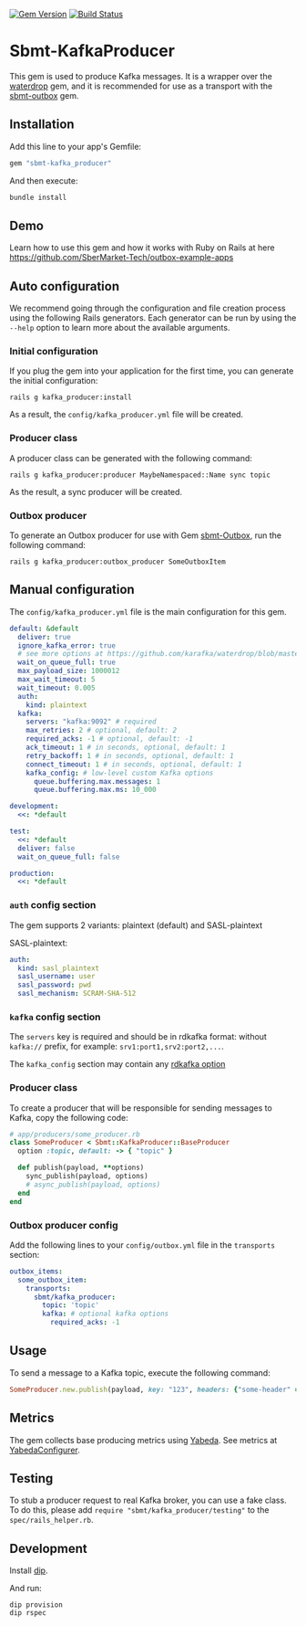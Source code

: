 [![Gem Version](https://badge.fury.io/rb/sbmt-kafka_producer.svg)](https://badge.fury.io/rb/sbmt-kafka_producer)
[![Build Status](https://github.com/SberMarket-Tech/sbmt-kafka_producer/actions/workflows/tests.yml/badge.svg?branch=master)](https://github.com/SberMarket-Tech/sbmt-kafka_producer/actions?query=branch%3Amaster)

# Sbmt-KafkaProducer

This gem is used to produce Kafka messages. It is a wrapper over the [waterdrop](https://github.com/karafka/waterdrop) gem, and it is recommended for use as a transport with the [sbmt-outbox](https://github.com/SberMarket-Tech/sbmt-outbox) gem.

## Installation

Add this line to your app's Gemfile:

```ruby
gem "sbmt-kafka_producer"
```

And then execute:

```bash
bundle install
```

## Demo

Learn how to use this gem and how it works with Ruby on Rails at here https://github.com/SberMarket-Tech/outbox-example-apps

## Auto configuration

We recommend going through the configuration and file creation process using the following Rails generators. Each generator can be run by using the `--help` option to learn more about the available arguments.

### Initial configuration

If you plug the gem into your application for the first time, you can generate the initial configuration:

```shell
rails g kafka_producer:install
```

As a result, the `config/kafka_producer.yml` file will be created.

### Producer class

A producer class can be generated with the following command:

```shell
rails g kafka_producer:producer MaybeNamespaced::Name sync topic
```

As the result, a sync producer will be created.

### Outbox producer

To generate an Outbox producer for use with Gem [sbmt-Outbox](https://github.com/SberMarket-Tech/sbmt-outbox), run the following command:

```shell
rails g kafka_producer:outbox_producer SomeOutboxItem
```

## Manual configuration

The `config/kafka_producer.yml` file is the main configuration for this gem.

```yaml
default: &default
  deliver: true
  ignore_kafka_error: true
  # see more options at https://github.com/karafka/waterdrop/blob/master/lib/waterdrop/config.rb
  wait_on_queue_full: true
  max_payload_size: 1000012
  max_wait_timeout: 5
  wait_timeout: 0.005
  auth:
    kind: plaintext
  kafka:
    servers: "kafka:9092" # required
    max_retries: 2 # optional, default: 2
    required_acks: -1 # optional, default: -1
    ack_timeout: 1 # in seconds, optional, default: 1
    retry_backoff: 1 # in seconds, optional, default: 1
    connect_timeout: 1 # in seconds, optional, default: 1
    kafka_config: # low-level custom Kafka options
      queue.buffering.max.messages: 1
      queue.buffering.max.ms: 10_000

development:
  <<: *default

test:
  <<: *default
  deliver: false
  wait_on_queue_full: false

production:
  <<: *default
```

### `auth` config section

The gem supports 2 variants: plaintext (default) and SASL-plaintext

SASL-plaintext:

```yaml
auth:
  kind: sasl_plaintext
  sasl_username: user
  sasl_password: pwd
  sasl_mechanism: SCRAM-SHA-512
```

### `kafka` config section

The `servers` key is required and should be in rdkafka format: without `kafka://` prefix, for example: `srv1:port1,srv2:port2,...`.

The `kafka_config` section may contain any [rdkafka option](https://github.com/confluentinc/librdkafka/blob/master/CONFIGURATION.md)

### Producer class

To create a producer that will be responsible for sending messages to Kafka, copy the following code:

```ruby
# app/producers/some_producer.rb
class SomeProducer < Sbmt::KafkaProducer::BaseProducer
  option :topic, default: -> { "topic" }

  def publish(payload, **options)
    sync_publish(payload, options)
    # async_publish(payload, options)
  end
end
```

### Outbox producer config

Add the following lines to your `config/outbox.yml` file in the `transports` section:

```yaml
outbox_items:
  some_outbox_item:
    transports:
      sbmt/kafka_producer:
        topic: 'topic'
        kafka: # optional kafka options
          required_acks: -1
```

## Usage

To send a message to a Kafka topic, execute the following command:

```ruby
SomeProducer.new.publish(payload, key: "123", headers: {"some-header" => "some-value"})
```

## Metrics

The gem collects base producing metrics using [Yabeda](https://github.com/yabeda-rb/yabeda). See metrics at [YabedaConfigurer](./lib/sbmt/kafka_producer/yabeda_configurer.rb).

## Testing

To stub a producer request to real Kafka broker, you can use a fake class. To do this, please add `require "sbmt/kafka_producer/testing"` to the `spec/rails_helper.rb`.

## Development

Install [dip](https://github.com/bibendi/dip).

And run:

```shell
dip provision
dip rspec
```

